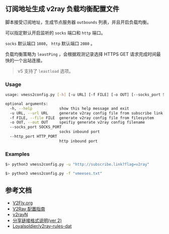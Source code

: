 ## 订阅地址生成 v2ray 负载均衡配置文件

脚本接受订阅地址，生成节点服务器 `outbounds` 列表，并且开启负载均衡。

可以指定默认开启监听的 `socks` 端口和 `http` 端口。

`socks` 默认端口 `1080`， `http` 默认端口 `2080` 。

负载均衡策略为 `leastPing` ，会根据观测记录选择 HTTPS GET 请求完成时间最快的一个出站连接。

> v5 支持了 `leastload` 选项。

### Usage

```sh
usage: vmess2config.py [-h] [-u URL] [-f FILE] [-o OUT] [--socks_port SOCKS_PORT] [--http_port HTTP_PORT]

optional arguments:
  -h, --help            show this help message and exit
  -u URL, --url URL     generate v2ray config file from subscribe link
  -f FILE, --file FILE  generate v2ray config file from filesystem
  -o OUT, --out OUT     speifiy generate v2ray config filename
  --socks_port SOCKS_PORT
                        socks inbound port
  --http_port HTTP_PORT
                        http inbound port
```

### Examples

```sh
$> python3 vmess2config.py -u "http://subscribe.link?flag=v2ray"
```

```sh
$> python3 vmess2config.py -f "vmeeses.txt"
```

## 参考文档

- [V2Fly.org](https://www.v2fly.org/config/overview.html)
- [V2Ray 配置指南](https://guide.v2fly.org/)
- [v2rayN](https://github.com/2dust/v2rayN)
- [分享链接格式说明(ver 2)](https://github.com/2dust/v2rayN/wiki/%E5%88%86%E4%BA%AB%E9%93%BE%E6%8E%A5%E6%A0%BC%E5%BC%8F%E8%AF%B4%E6%98%8E(ver-2))
- [Loyalsoldier/v2ray-rules-dat](https://github.com/Loyalsoldier/v2ray-rules-dat)
